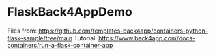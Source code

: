 # FlaskBack4AppDemo

Files from: https://github.com/templates-back4app/containers-python-flask-sample/tree/main
Tutorial: https://www.back4app.com/docs-containers/run-a-flask-container-app
